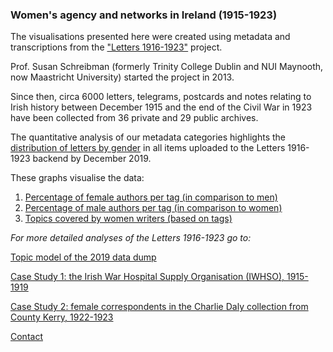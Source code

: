 ### Women's agency and networks in Ireland (1915-1923)

The visualisations presented here were created using metadata and transcriptions from the ["Letters 1916-1923"](http://letters1916.maynoothuniversity.ie/) project.

Prof. Susan Schreibman (formerly Trinity College Dublin and NUI Maynooth, now Maastricht University) started the project in 2013.

Since then, circa 6000 letters, telegrams, postcards and notes relating to Irish history between December 1915 and the end of the Civil War in 1923 have been collected from 36 private and 29 public archives.

The quantitative analysis of our metadata categories highlights the [distribution of letters by gender](https://github.com/MonikaBarget/FeministDH/blob/master/Letters%20by%20gender%20%26%20tag_statistics.png) in all items uploaded to the Letters 1916-1923 backend by December 2019.

These graphs visualise the data:

1. [Percentage of female authors per tag (in comparison to men)](https://github.com/MonikaBarget/FeministDH/blob/master/Percentage%20of%20female%20authors%20per%20tag.png)
1. [Percentage of male authors per tag (in comparison to women)](https://github.com/MonikaBarget/FeministDH/blob/master/Percentage%20of%20male%20authors%20per%20tag.png)
1. [Topics covered by women writers (based on tags)](https://github.com/MonikaBarget/FeministDH/blob/master/Topics%20covered%20by%20women%20writers%20based%20on%20tags.png)

*For more detailed analyses of the Letters 1916-1923 go to:*

[Topic model of the 2019 data dump](https://monikabarget.github.io/FeministDH/TopicModel2019.html)

[Case Study 1: the Irish War Hospital Supply Organisation (IWHSO), 1915-1919](https://monikabarget.github.io/FeministDH/casestudy1.html)

[Case Study 2: female correspondents in the Charlie Daly collection from County Kerry, 1922-1923](https://monikabarget.github.io/FeministDH/casestudy2.html)

[Contact](https://monikabarget.github.io/FeministDH/contact-us.html)
